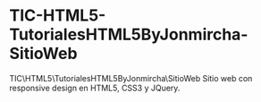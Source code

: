 # TIC-HTML5-TutorialesHTML5ByJonmircha-SitioWeb
TIC\HTML5\TutorialesHTML5ByJonmircha\SitioWeb
Sitio web con responsive design en HTML5, CSS3 y JQuery.
